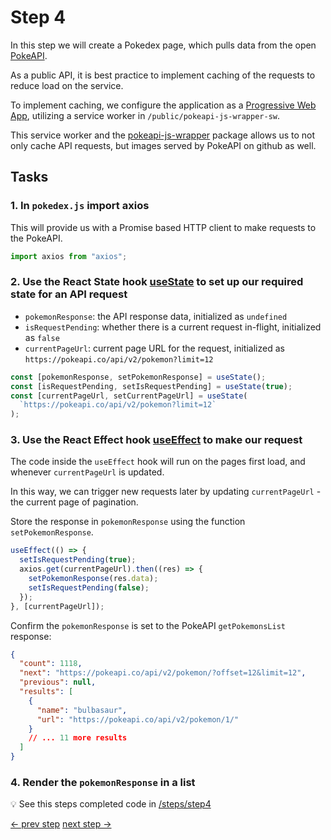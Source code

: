 # Step 4

In this step we will create a Pokedex page, which pulls data from the open [PokeAPI](https://pokeapi.co/docs/v2).

As a public API, it is best practice to implement caching of the requests to reduce load on the service.

To implement caching, we configure the application as a [Progressive Web App](https://create-react-app.dev/docs/making-a-progressive-web-app/), utilizing a service worker in `/public/pokeapi-js-wrapper-sw`.

This service worker and the [pokeapi-js-wrapper](https://github.com/PokeAPI/pokeapi-js-wrapper) package allows us to not only cache API requests, but images served by PokeAPI on github as well.

## Tasks

### 1. In `pokedex.js` import axios

This will provide us with a Promise based HTTP client to make requests to the PokeAPI.

```js
import axios from "axios";
```

### 2. Use the React State hook [useState](https://reactjs.org/docs/hooks-state.html) to set up our required state for an API request

- `pokemonResponse`: the API response data, initialized as `undefined`
- `isRequestPending`: whether there is a current request in-flight, initialized as `false`
- `currentPageUrl`: current page URL for the request, initialized as `https://pokeapi.co/api/v2/pokemon?limit=12`

```js
const [pokemonResponse, setPokemonResponse] = useState();
const [isRequestPending, setIsRequestPending] = useState(true);
const [currentPageUrl, setCurrentPageUrl] = useState(
  `https://pokeapi.co/api/v2/pokemon?limit=12`
);
```

### 3. Use the React Effect hook [useEffect](https://reactjs.org/docs/hooks-effect.html) to make our request

The code inside the `useEffect` hook will run on the pages first load, and whenever `currentPageUrl` is updated.

In this way, we can trigger new requests later by updating `currentPageUrl` - the current page of pagination.

Store the response in `pokemonResponse` using the function `setPokemonResponse`.

```js
useEffect(() => {
  setIsRequestPending(true);
  axios.get(currentPageUrl).then((res) => {
    setPokemonResponse(res.data);
    setIsRequestPending(false);
  });
}, [currentPageUrl]);
```

Confirm the `pokemonResponse` is set to the PokeAPI `getPokemonsList` response:

```json
{
  "count": 1118,
  "next": "https://pokeapi.co/api/v2/pokemon/?offset=12&limit=12",
  "previous": null,
  "results": [
    {
      "name": "bulbasaur",
      "url": "https://pokeapi.co/api/v2/pokemon/1/"
    }
    // ... 11 more results
  ]
}
```

### 4. Render the `pokemonResponse` in a list

:bulb: See this steps completed code in [/steps/step4](https://github.com/efloden/react-redux-pokeapi/blob/main/steps/step4)

[<- prev step](./step3.md) [next step ->](./step5.md)
